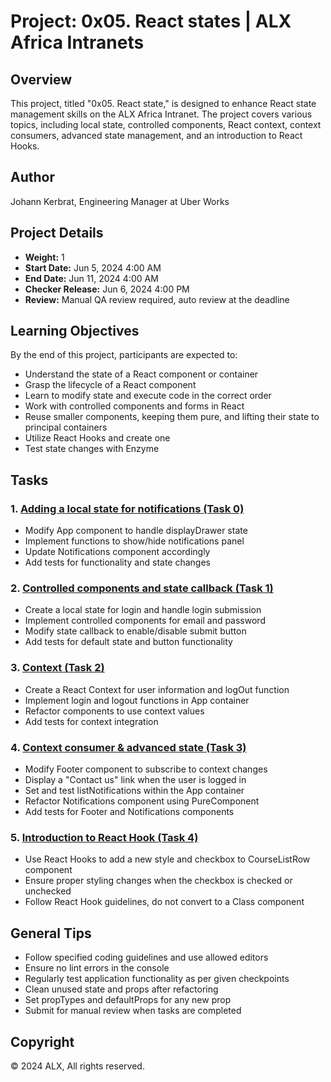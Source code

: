 # Project: 0x05. React states | ALX Africa Intranets

## Overview
This project, titled "0x05. React state," is designed to enhance React state management skills on the ALX Africa Intranet. The project covers various topics, including local state, controlled components, React context, context consumers, advanced state management, and an introduction to React Hooks.

## Author
Johann Kerbrat, Engineering Manager at Uber Works

## Project Details
- **Weight:** 1
- **Start Date:** Jun 5, 2024 4:00 AM
- **End Date:** Jun 11, 2024 4:00 AM
- **Checker Release:** Jun 6, 2024 4:00 PM
- **Review:** Manual QA review required, auto review at the deadline

## Learning Objectives
By the end of this project, participants are expected to:
- Understand the state of a React component or container
- Grasp the lifecycle of a React component
- Learn to modify state and execute code in the correct order
- Work with controlled components and forms in React
- Reuse smaller components, keeping them pure, and lifting their state to principal containers
- Utilize React Hooks and create one
- Test state changes with Enzyme

## Tasks
### 1. [Adding a local state for notifications (Task 0)](./task_0/README.md)
- Modify App component to handle displayDrawer state
- Implement functions to show/hide notifications panel
- Update Notifications component accordingly
- Add tests for functionality and state changes

### 2. [Controlled components and state callback (Task 1)](./task_1/README.md)
- Create a local state for login and handle login submission
- Implement controlled components for email and password
- Modify state callback to enable/disable submit button
- Add tests for default state and button functionality

### 3. [Context (Task 2)](./task_2/README.md)
- Create a React Context for user information and logOut function
- Implement login and logout functions in App container
- Refactor components to use context values
- Add tests for context integration

### 4. [Context consumer & advanced state (Task 3)](./task_3/README.md)
- Modify Footer component to subscribe to context changes
- Display a "Contact us" link when the user is logged in
- Set and test listNotifications within the App container
- Refactor Notifications component using PureComponent
- Add tests for Footer and Notifications components

### 5. [Introduction to React Hook (Task 4)](./task_4/README.md)
- Use React Hooks to add a new style and checkbox to CourseListRow component
- Ensure proper styling changes when the checkbox is checked or unchecked
- Follow React Hook guidelines, do not convert to a Class component

## General Tips
- Follow specified coding guidelines and use allowed editors
- Ensure no lint errors in the console
- Regularly test application functionality as per given checkpoints
- Clean unused state and props after refactoring
- Set propTypes and defaultProps for any new prop
- Submit for manual review when tasks are completed

## Copyright
© 2024 ALX, All rights reserved.
